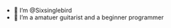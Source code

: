 - 👋 I’m @Sixsinglebird
- 👀 I’m a amatuer guitarist and a beginner programmer

<!---
Sixsinglebird/Sixsinglebird is a ✨ special ✨ repository because its `README.md` (this file) appears on your GitHub profile.
You can click the Preview link to take a look at your changes.
--->

